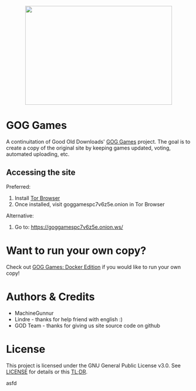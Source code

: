 <p align="center">
  <img width="400" height="270" src="https://i.ibb.co/jR98pZZ/logo.png">
</p>

# GOG Games
A continuitation of Good Old Downloads' [GOG Games](https://github.com/Good-Old-Downloads/gg) project. The goal is to create a copy of the original site by keeping games updated, voting, automated uploading, etc.

## Accessing the site

Preferred:
1. Install [Tor Browser](https://www.torproject.org/download/)
2. Once installed, visit goggamespc7v6z5e.onion in Tor Browser

Alternative:
1. Go to: https://goggamespc7v6z5e.onion.ws/ 

# Want to run your own copy?
Check out [GOG Games: Docker Edition](https://github.com/MachineGunnur/GOG-Games-Docker-Edition) if you would like to run your own copy!

# Authors & Credits
* MachineGunnur
* Lindre - thanks for help friend with english :)
* GOD Team - thanks for giving us site source code on github

# License
This project is licensed under the GNU General Public License v3.0. See [LICENSE](LICENSE) for details or this [TL;DR](https://tldrlegal.com/license/gnu-general-public-license-v3-(gpl-3)).

asfd
